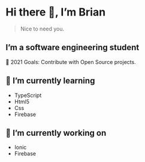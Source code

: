 # Hi there 👋, I’m Brian

> Nice to need you.

## I’m a software engineering student

🥅 2021 Goals: Contribute with Open Source projects.

## 🌱 I’m currently learning

- TypeScript
- Html5
- Css
- Firebase

## 🔭 I’m currently working on

* Ionic 
* Firebase 

<!--
**yolo20/yolo20** is a ✨ _special_ ✨ repository because its `README.md` (this file) appears on your GitHub profile.

Here are some ideas to get you started:

- 🔭 I’m currently working on ...
- 🌱 I’m currently learning ...
- 👯 I’m looking to collaborate on ...
- 🤔 I’m looking for help with ...
- 💬 Ask me about ...
- 📫 How to reach me: ...
- 😄 Pronouns: ...
- ⚡ Fun fact: ...
-->
